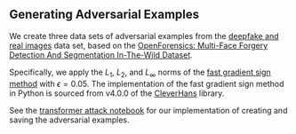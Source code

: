 ## Generating Adversarial Examples
We create three data sets of adversarial examples from the [deepfake and real images](https://www.kaggle.com/datasets/manjilkarki/deepfake-and-real-images) data set, based on the [OpenForensics: Multi-Face Forgery Detection And Segmentation In-The-Wild Dataset](https://zenodo.org/records/5528418#.YpdlS2hBzDd).

Specifically, we apply the $L_1$, $L_2$, and $L_\infty$ norms of the [fast gradient sign method](https://arxiv.org/abs/1412.6572) with $\epsilon = 0.05$. The implementation of the fast gradient sign method in Python is sourced from v4.0.0 of the [CleverHans](https://github.com/cleverhans-lab/cleverhans/) library.

See the [transformer attack notebook](transformer-attack.ipynb) for our implementation of creating and saving the adversarial examples.

